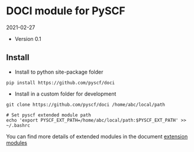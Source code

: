 DOCI module for PySCF
=====================

2021-02-27

* Version 0.1

Install
-------
* Install to python site-package folder
```
pip install https://github.com/pyscf/doci
```

* Install in a custom folder for development
```
git clone https://github.com/pyscf/doci /home/abc/local/path

# Set pyscf extended module path
echo 'export PYSCF_EXT_PATH=/home/abc/local/path:$PYSCF_EXT_PATH' >> ~/.bashrc
```

You can find more details of extended modules in the document
[extension modules](http://pyscf.org/pyscf/install.html#extension-modules)
